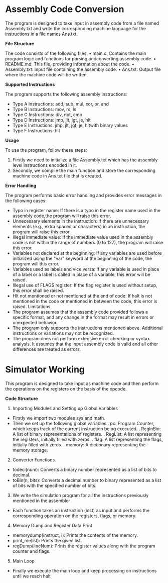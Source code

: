 # **Assembly Code Conversion**

The program is designed to take input in assembly code from a file named Assembly.txt and write
the corresponding machine language for the instructions in a file names Ans.txt.


**File Structure**

The code consists of the following files:
• main.c: Contains the main program logic and functions for parsing andconverting
assembly code.
• README.md: This file, providing information about the code.
• Assembly.txt: Input file containing the assembly code.
• Ans.txt: Output file where the machine code will be written.


**Supported Instructions**

The program supports the following assembly instructions:
* Type A Instructions: add, sub, mul, xor, or, and 
* Type B Instructions: mov, rs, ls
* Type C Instructions: div, not, cmp
* Type D Instructions: jmp, jlt, jgt, je, hlt
* Type E Instructions: jmp, jlt, jgt, je, hltwith binary values
* Type F Instructions: hlt


**Usage**


To use the program, follow these steps:
1. Firstly we need to initialize a file Assembly.txt which has the assembly level
instructions encoded in it.
2. Secondly, we compile the main function and store the corresponding machine code in
Ans.txt file that is created.


**Error Handling**


The program performs basic error handling and provides error messages in the following cases:
* Typo in register name: If there is a typo in the register name used in the assembly code,the
program will raise this error.
* Unnecessary elements in the instruction: If there are unnecessary elements (e.g., extra spaces
or characters) in an instruction, the program will raise this error.
* Illegal immediate value: If the immediate value used in the assembly code is not within the
range of numbers (0 to 127), the program will raise this error.
* Variables not declared at the beginning: If any variables are used before initialized using the
"var" keyword at the beginning of the code, the program will this error.
* Variables used as labels and vice versa: If any variable is used in place of a label or a label is
called in place of a variable, this error will be raised.
* Illegal use of FLAGS register: If the flag register is used without setup, this error shall be
raised.
* Hlt not mentioned or not mentioned at the end of code: If halt is not mentioned in the code or
mentioned in between the code, this error is raised.
Limitations
* The program assumes that the assembly code provided follows a specific format, and
any change in the format may result in errors or unexpected behavior.
* The program only supports the instructions mentioned above. Additional instructions or
variations may not be recognized.
* The program does not perform extensive error checking or syntax analysis. It assumes that
the input assembly code is valid and all other differences are treated as errors.



# **Simulator Working**
This program is designed to take input as machine code and then perform the operations on the registers on the basis of the opcode.

**Code Structure**
1. Importing Modules and Setting up Global Variables
 * Firstly we import two modules sys and math.
 * Then we set up the following global variables 
   .  pc: Program Counter, which keeps track of the current instruction being executed.
   .  RegInBin: A list of binary representations of registers.
   .  RegList: A list representing the registers, initially filled with zeros.
   .  flag: A list representing the flags, initially filled with zeros.
   .  memory: A dictionary representing the memory storage. 
2. Converter Functions
 * todeci(num): Converts a binary number represented as a list of bits to decimal.
 * toBin(n, bits): Converts a decimal number to binary represented as a list of bits with the specified number of bits.
3. We write the simulation program for all the instructions previously mentioned in the assembler
 * Each function takes an instruction (inst) as input and performs the corresponding operation on the registers, flags, or memory.
4. Memory Dump and Register Data Print
 * memorydump(instruct, i): Prints the contents of the memory.
 * print_me(lst): Prints the given list.
 * regDump(lineNum): Prints the register values along with the program counter and flags. 
5. Main Loop
 * Finally we execute the main loop and keep processing on instructions until we reach halt
